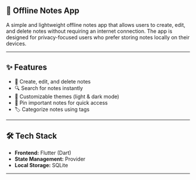 ## 📒 Offline Notes App

A simple and lightweight offline notes app that allows users to create, edit, and delete notes without requiring an internet connection. The app is designed for privacy-focused users who prefer storing notes locally on their devices.

---

## ✨ Features

- 📝 Create, edit, and delete notes  
- 🔍 Search for notes instantly  
- 🎨 Customizable themes (light & dark mode)  
- 📌 Pin important notes for quick access  
- 🏷️ Categorize notes using tags   

---

## 🛠️ Tech Stack

- **Frontend:** Flutter (Dart)  
- **State Management:** Provider  
- **Local Storage:** SQLite  

---
